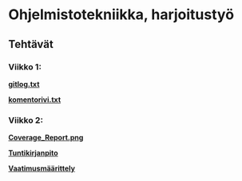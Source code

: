 # **Ohjelmistotekniikka, harjoitustyö**
## **Tehtävät**

### **Viikko 1:**

**[gitlog.txt](https://github.com/vtonteri/ot-harjoitustyo/blob/main/laskarit/viikko1/gitlog.txt)**

**[komentorivi.txt](https://github.com/vtonteri/ot-harjoitustyo/blob/main/laskarit/viikko1/komentorivi.txt)**

### **Viikko 2:**

**[Coverage_Report.png](https://github.com/vtonteri/ot-harjoitustyo/blob/main/laskarit/viikko2/unicafe/Coverage_Report.png)**

**[Tuntikirjanpito](https://github.com/vtonteri/ot-harjoitustyo/blob/main/python-exercise-diary/dokumentaatio/tuntikirjanpito.md)**

**[Vaatimusmäärittely](https://github.com/vtonteri/ot-harjoitustyo/blob/main/python-exercise-diary/dokumentaatio/vaatimusmaarittely.md)**